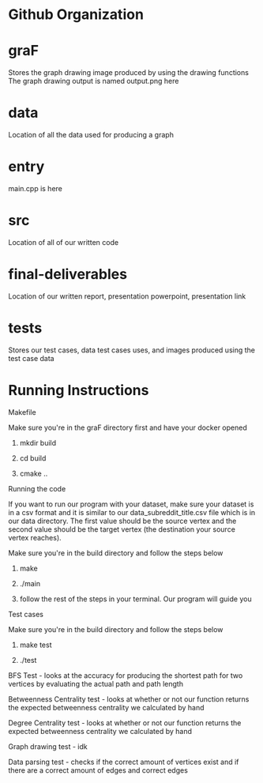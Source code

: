 # Github Organization

# graF
Stores the graph drawing image produced by using the drawing functions
The graph drawing output is named output.png here

# data
Location of all the data used for producing a graph

# entry
main.cpp is here

# src
Location of all of our written code

# final-deliverables
Location of our written report, presentation powerpoint, presentation link

# tests
Stores our test cases, data test cases uses, and images produced using the test case data

# Running Instructions

Makefile

Make sure you're in the graF directory first and have your docker opened

1) mkdir build

2) cd build

3) cmake ..

Running the code

If you want to run our program with your dataset, make sure your dataset is in a csv format and it is similar to our data_subreddit_title.csv file which is in our data directory. The first value should be the source vertex and the second value should be the target vertex (the destination your source vertex reaches).

Make sure you're in the build directory and follow the steps below

1) make

2) ./main

3) follow the rest of the steps in your terminal. Our program will guide you

Test cases

Make sure you're in the build directory and follow the steps below

1) make test

2) ./test

BFS Test - looks at the accuracy for producing the shortest path for two vertices by evaluating the actual path and path length

Betweenness Centrality test - looks at whether or not our function returns the expected betweenness centrality we calculated by hand

Degree Centrality test - looks at whether or not our function returns the expected betweenness centrality we calculated by hand

Graph drawing test - idk

Data parsing test - checks if the correct amount of vertices exist and if there are a correct amount of
edges and correct edges